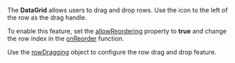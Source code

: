 The **DataGrid** allows users to drag and drop rows. Use the icon to the left of the row as the drag handle.

To enable this feature, set the [allowReordering](/Documentation/ApiReference/UI_Widgets/dxDataGrid/Configuration/rowDragging/#allowReordering) property to **true** and change the row index in the [onReorder](/Documentation/ApiReference/UI_Widgets/dxDataGrid/Configuration/rowDragging/#onReorder) function.

Use the [rowDragging](/Documentation/ApiReference/UI_Widgets/dxDataGrid/Configuration/rowDragging/) object to configure the row drag and drop feature.